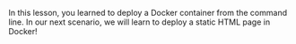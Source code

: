In this lesson, you learned to deploy a Docker container from the command 
line. In our next scenario, we will learn to deploy a static HTML page 
in Docker!
